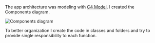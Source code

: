 The app architecture was modeling with [C4 Model](https://c4model.com/). I created the Components diagram.

![Components diagram](https://i.imgur.com/pssibEP.png)

To better organization I create the code in classes and folders and try to provide single responsibility to each function.
